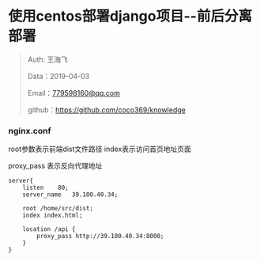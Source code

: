 
# 使用centos部署django项目--前后分离部署

>Auth: 王海飞
>
>Data：2019-04-03
>
>Email：779598160@qq.com
>
>github：https://github.com/coco369/knowledge


### nginx.conf

root参数表示前端dist文件路径
index表示访问首页地址页面

proxy_pass 表示反向代理地址

	server{
	    listen    80;
	    server_name   39.100.40.34;
	
	    root /home/src/dist;
	    index index.html;
	
	    location /api {
	        proxy_pass http://39.100.40.34:8000;
	    }
	}
